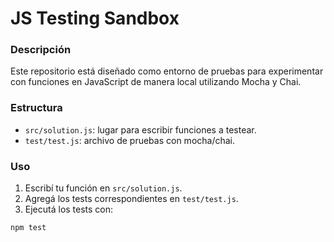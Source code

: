 # JS Testing Sandbox

### Descripción

Este repositorio está diseñado como entorno de pruebas para experimentar con funciones en JavaScript de manera local utilizando Mocha y Chai.

### Estructura

- `src/solution.js`: lugar para escribir funciones a testear.
- `test/test.js`: archivo de pruebas con mocha/chai.

### Uso

1. Escribí tu función en `src/solution.js`.
2. Agregá los tests correspondientes en `test/test.js`.
3. Ejecutá los tests con:

```bash
npm test